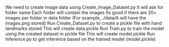 We need to create image data using Create_Image_Dataset.py
It will ask for folder name
Each folder will contain the images
Its good if there are 20+ images per folder in data folder
(For example, ./data/A will have the images.png stored)
Run Create_Dataset.py to create a pickle file with hand landmarks stored
This will create data.pickle
Run Train.py to train the model using the created dataset in pickle file
This will create model.pickle
Run Inference.py to get inference based on the trained model (model.pickle)
